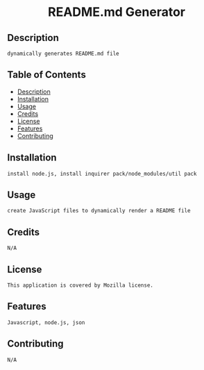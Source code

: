 
  <h1 align='center'>README.md Generator</h1>
  
  ## Description 
    dynamically generates README.md file
  
  ## Table of Contents
  - [Description](#description)
  - [Installation](#installation)
  - [Usage](#usage)
  - [Credits](#credits)
  - [License](#license)
  - [Features](#features)
  - [Contributing](#contributing)

  ## Installation
    install node.js, install inquirer pack/node_modules/util pack

  ## Usage
    create JavaScript files to dynamically render a README file
  
  ## Credits
    N/A  

  ## License
    This application is covered by Mozilla license.

  ## Features
    Javascript, node.js, json

  ## Contributing
    N/A

